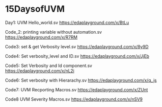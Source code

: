 # 15DaysofUVM

Day1: UVM Hello_world.sv
https://edaplayground.com/x/BtLu

Code_2: printing variable without automation.sv
https://edaplayground.com/x/R7RM

Code3: set & get  Verbosity level.sv
https://edaplayground.com/x/8y9D

Code4: Set verbosity_level and ID.sv
https://edaplayground.com/x/JjEb

Code5: Set Verbosity and Id component.sv
https://edaplayground.com/x/nL2i

Code6: Set verbosity with Hierarachy.sv
https://edaplayground.com/x/q_js

Code7: UVM Recporting Macros.sv
https://edaplayground.com/x/ZUnt

Code8 UVM Severity Macros.sv
https://edaplayground.com/x/nSV9
















